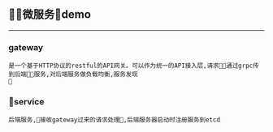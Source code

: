 ## 微服务demo
---
### gateway   
    是一个基于HTTP协议的restful的API网关。可以作为统一的API接入层,请求通过grpc传到后端服务,对后端服务做负载均衡,服务发现
    

### service   
    后端服务,接收gateway过来的请求处理,后端服务器启动时注册服务到etcd   


